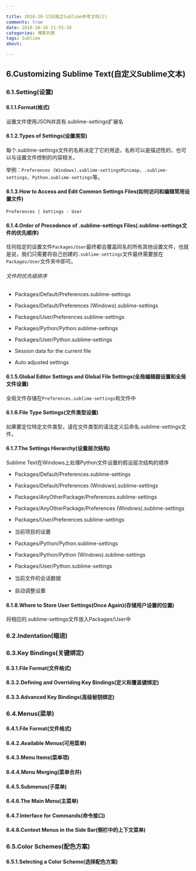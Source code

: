 ```yaml
---

title: 2018-10-12日报之Sublime参考文档(2)
comments: true
date: 2018-10-16 21:55:38
categories: 博客列表
tags: Sublime
about:

---
```


## 6.Customizing Sublime Text(自定义Sublime文本)

### 6.1.Setting(设置)

#### 6.1.1.Format(格式)

设置文件使用JSON并具有.sublime-settings扩展名

#### 6.1.2.Types of Settings(设置类型)

每个.sublime-settings文件的名称决定了它的用途，名称可以是描述性的，也可以与设置文件控制的内容相关。

举例：`Preferences (Windows).sublime-settingsMinimap`、`.sublime-settings`、`Python.sublime-settings`等。

#### 6.1.3.How to Access and Edit Common Settings Files(如何访问和编辑常用设置文件)

`Preferences | Settings - User`

#### 6.1.4.Order of Precedence of .sublime-settings Files(.sublime-settings文件的优先顺序)

任何给定的设置文件`Packages/User`最终都会覆盖同名的所有其他设置文件，也就是说，我们只需要将自己创建的`.sublime-settings`文件最终需要放在`Packages/User`文件夹中即可。

###### 文件的优先级排序

* Packages/Default/Preferences.sublime-settings

* Packages/Default/Preferences (Windows).sublime-settings

* Packages/User/Preferences.sublime-settings

* Packages/Python/Python.sublime-settings

* Packages/User/Python.sublime-settings

* Session data for the current file

* Auto adjusted settings

#### 6.1.5.Global Editor Settings and Global File Settings(全局编辑器设置和全局文件设置)

全局文件存储在`Preferences.sublime-settings`和文件中

#### 6.1.6.File Type Settings(文件类型设置)

如果要定位特定文件类型，请在文件类型的语法定义后命名.sublime-settings文件。

#### 6.1.7.The Settings Hierarchy(设置层次结构)

Sublime Text在Windows上处理Python文件设置的假设层次结构的顺序

* Packages/Default/Preferences.sublime-settings

* Packages/Default/Preferences (Windows).sublime-settings

* Packages/AnyOtherPackage/Preferences.sublime-settings

* Packages/AnyOtherPackage/Preferences (Windows).sublime-settings

* Packages/User/Preferences.sublime-settings

* 当前项目的设置

* Packages/Python/Python.sublime-settings

* Packages/Python/Python (Windows).sublime-settings

* Packages/User/Python.sublime-settings

* 当前文件的会话数据

* 自动调整设置

#### 6.1.8.Where to Store User Settings(Once Again)(存储用户设置的位置)

将相应的.sublime-settings文件放入Packages/User中

### 6.2.Indentation(缩进)

### 6.3.Key Bindings(关键绑定)

#### 6.3.1.File Format(文件格式)

#### 6.3.2.Defining and Overriding Key Bindings(定义和覆盖键绑定)

#### 6.3.3.Advanced Key Bindings(高级秘钥绑定)

### 6.4.Menus(菜单)

#### 6.4.1.File Format(文件格式)

#### 6.4.2.Available Menus(可用菜单)

#### 6.4.3.Menu Items(菜单项)

#### 6.4.4.Menu Merging(菜单合并)

#### 6.4.5.Submenus(子菜单)

#### 6.4.6.The Main Menu(主菜单)

#### 6.4.7.Interface for Commands(命令接口)

#### 6.4.8.Context Menus in the Side Bar(侧栏中的上下文菜单)

### 6.5.Color Schemes(配色方案)

#### 6.5.1.Selecting a Color Scheme(选择配色方案)